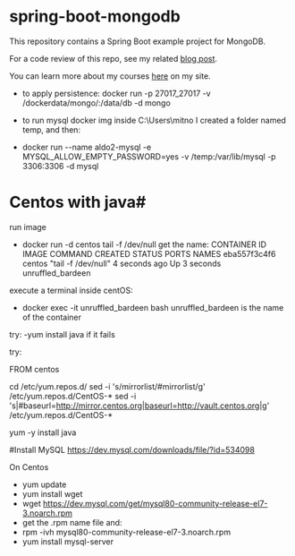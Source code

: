 # spring-boot-mongodb
This repository contains a Spring Boot example project for MongoDB.

For a code review of this repo, see my related [blog post](https://springframework.guru/3402-2/).

You can learn more about my courses [here](http://courses.springframework.guru/courses/) on my site.


- to apply persistence:
docker run -p 27017_27017 -v /dockerdata/mongo/:/data/db -d mongo

- to run mysql docker img 
inside C:\Users\mitno I created a folder named temp, and then:

- docker run --name aldo2-mysql -e MYSQL_ALLOW_EMPTY_PASSWORD=yes -v /temp:/var/lib/mysql -p 3306:3306 -d mysql


# Centos with java#
run image
- docker run -d centos tail -f /dev/null
get the name:
  CONTAINER ID   IMAGE     COMMAND               CREATED         STATUS         PORTS     NAMES
  eba557f3c4f6   centos    "tail -f /dev/null"   4 seconds ago   Up 3 seconds             unruffled_bardeen

execute a terminal inside centOS:
- docker exec -it unruffled_bardeen bash
unruffled_bardeen is the name of the container

try:
-yum install java
if it fails

try:

FROM centos

cd /etc/yum.repos.d/
sed -i 's/mirrorlist/#mirrorlist/g' /etc/yum.repos.d/CentOS-*
sed -i 's|#baseurl=http://mirror.centos.org|baseurl=http://vault.centos.org|g' /etc/yum.repos.d/CentOS-*

yum -y install java


#Install MySQL
https://dev.mysql.com/downloads/file/?id=534098

On Centos
- yum update
- yum install wget
- wget https://dev.mysql.com/get/mysql80-community-release-el7-3.noarch.rpm
- get the .rpm name file and:
- rpm -ivh mysql80-community-release-el7-3.noarch.rpm
- yum install mysql-server


